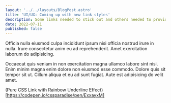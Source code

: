 ```yaml
---
layout: '../../layouts/BlogPost.astro'
title: 'UI/UX: Coming up with new link styles'
description: Some links needed to stick out and others needed to provide feedback
date: 2022-07-11
published: false
---
```


Officia nulla eiusmod culpa incididunt ipsum nisi officia nostrud irure in nulla. Irure consectetur anim eu ad reprehenderit. Amet exercitation laborum do adipisicing.

Occaecat quis veniam in non exercitation magna ullamco labore sint nisi. Enim minim magna enim dolore non eiusmod esse commodo. Dolore quis sit tempor sit ut. Cillum aliqua et eu ad sunt fugiat. Aute est adipisicing do velit amet.

(Pure CSS Link with Rainbow Underline Effect)[https://codepen.io/cssparadise/pen/ExxayxM]

